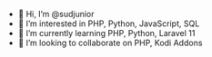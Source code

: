 - 👋 Hi, I’m @sudjunior
- 👀 I’m interested in PHP, Python, JavaScript, SQL
- 🌱 I’m currently learning PHP, Python, Laravel 11
- 💞️ I’m looking to collaborate on PHP, Kodi Addons

<!---
sudjunior/sudjunior is a ✨ special ✨ repository because its `README.md` (this file) appears on your GitHub profile.
You can click the Preview link to take a look at your changes.
--->
